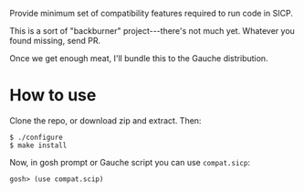 Provide minimum set of compatibility features required to run
code in SICP.

This is a sort of "backburner" project---there's not much yet.
Whatever you found missing, send PR.

Once we get enough meat, I'll bundle this to the Gauche distribution.

# How to use

Clone the repo, or download zip and extract.  Then:

    $ ./configure
    $ make install
  
Now, in gosh prompt or Gauche script you can use `compat.sicp`:

    gosh> (use compat.scip)





